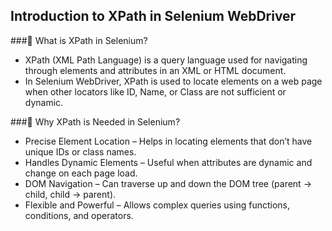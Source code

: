 ##  **Introduction to XPath in Selenium WebDriver**
###🔹 What is XPath in Selenium?
- XPath (XML Path Language) is a query language used for navigating through elements and attributes in an XML or HTML document.
- In Selenium WebDriver, XPath is used to locate elements on a web page when other locators like ID, Name, or Class are not sufficient or dynamic.

###🔹 Why XPath is Needed in Selenium?
- Precise Element Location – Helps in locating elements that don’t have unique IDs or class names.
- Handles Dynamic Elements – Useful when attributes are dynamic and change on each page load.
- DOM Navigation – Can traverse up and down the DOM tree (parent → child, child → parent).
- Flexible and Powerful – Allows complex queries using functions, conditions, and operators.
